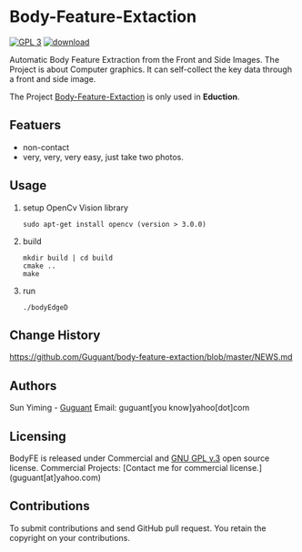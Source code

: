 # Body-Feature-Extaction
[![GPL 3](https://img.shields.io/badge/license-GPL%203-green.svg)](https://www.gnu.org/licenses/gpl-3.0.en.html)  [![download](https://img.shields.io/badge/download-2.0.0-blue.svg)](https://github.com/Guguant/body-feature-extaction/releases/tag/2.0)

Automatic Body Feature Extraction from the Front and Side Images. The Project is about Computer graphics. It can self-collect the key data through a front and side image.

The Project [Body-Feature-Extaction](https://github.com/Guguant/Body-Feature-Extaction) is only used in **Eduction**.

## Featuers
* non-contact
* very, very, very easy, just take two photos.

## Usage
1. setup OpenCv Vision library

    ```
    sudo apt-get install opencv (version > 3.0.0)
    ```
2. build
    ```
    mkdir build | cd build
    cmake ..
    make
    ```
3. run
    ```
    ./bodyEdgeD
    ```

## Change History
https://github.com/Guguant/body-feature-extaction/blob/master/NEWS.md

## Authors
Sun Yiming - [Guguant](https://github.com/Guguant)
Email: guguant[you know]yahoo[dot]com

## Licensing
BodyFE is released under Commercial and [GNU GPL v.3](https://www.gnu.org/licenses/gpl-3.0.en.html) open source license.
Commercial Projects: [Contact me for commercial license.] (guguant[at]yahoo.com)

## Contributions
To submit contributions and send GitHub pull request. You retain the copyright on your contributions.
